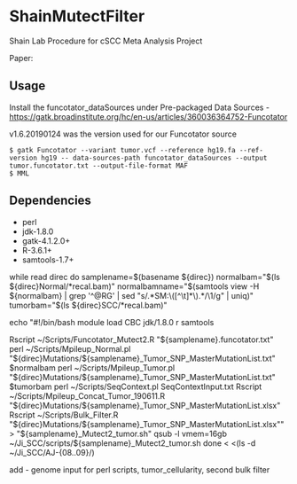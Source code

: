 # ShainMutectFilter
Shain Lab Procedure for cSCC Meta Analysis Project

Paper: 

## Usage
Install the funcotator_dataSources under Pre-packaged Data Sources - https://gatk.broadinstitute.org/hc/en-us/articles/360036364752-Funcotator

v1.6.20190124 was the version used for our Funcotator source

```
$ gatk Funcotator --variant tumor.vcf --reference hg19.fa --ref-version hg19 -- data-sources-path funcotator_dataSources --output tumor.funcotator.txt --output-file-format MAF
$ MML

```

## Dependencies
* perl
* jdk-1.8.0
* gatk-4.1.2.0+
* R-3.6.1+
* samtools-1.7+

while read direc
        do
samplename=$(basename ${direc})
normalbam="$(ls ${direc}Normal/*recal.bam)"
normalbamname="$(samtools view -H ${normalbam} | grep '^@RG' | sed "s/.*SM:\([^\t]*\).*/\1/g" | uniq)"
tumorbam="$(ls ${direc}SCC/*recal.bam)"

echo "#!/bin/bash
module load CBC jdk/1.8.0 r samtools

Rscript ~/Scripts/Funcotator_Mutect2.R "${samplename}.funcotator.txt"
perl ~/Scripts/Mpileup_Normal.pl "${direc}Mutations/${samplename}_Tumor_SNP_MasterMutationList.txt" $normalbam
perl ~/Scripts/Mpileup_Tumor.pl "${direc}Mutations/${samplename}_Tumor_SNP_MasterMutationList.txt" $tumorbam
perl ~/Scripts/SeqContext.pl SeqContextInput.txt
Rscript ~/Scripts/Mpileup_Concat_Tumor_190611.R "${direc}Mutations/${samplename}_Tumor_SNP_MasterMutationList.xlsx"
Rscript ~/Scripts/Bulk_Filter.R "${direc}Mutations/${samplename}_Tumor_SNP_MasterMutationList.xlsx"" > "${samplename}_Mutect2_tumor.sh"
qsub -l vmem=16gb ~/Ji_SCC/scripts/${samplename}_Mutect2_tumor.sh
done < <(ls -d ~/Ji_SCC/AJ-{08..09}/)

add - genome input for perl scripts, tumor_cellularity, second bulk filter
